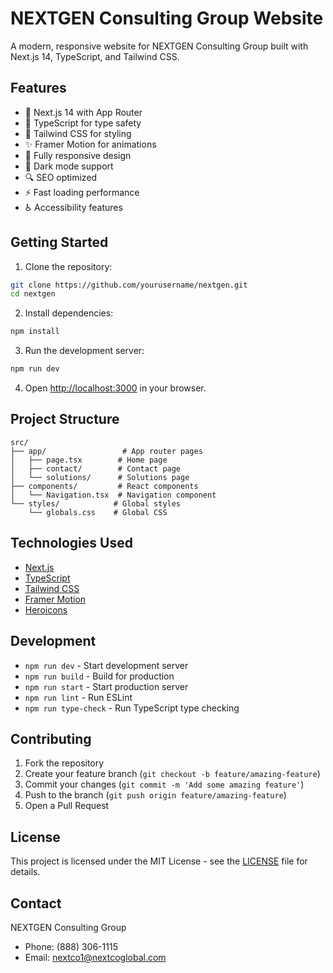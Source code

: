 # NEXTGEN Consulting Group Website

A modern, responsive website for NEXTGEN Consulting Group built with Next.js 14, TypeScript, and Tailwind CSS.

## Features

- 🚀 Next.js 14 with App Router
- 💎 TypeScript for type safety
- 🎨 Tailwind CSS for styling
- ✨ Framer Motion for animations
- 📱 Fully responsive design
- 🌙 Dark mode support
- 🔍 SEO optimized
- ⚡ Fast loading performance
- ♿ Accessibility features

## Getting Started

1. Clone the repository:
```bash
git clone https://github.com/yourusername/nextgen.git
cd nextgen
```

2. Install dependencies:
```bash
npm install
```

3. Run the development server:
```bash
npm run dev
```

4. Open [http://localhost:3000](http://localhost:3000) in your browser.

## Project Structure

```
src/
├── app/                 # App router pages
│   ├── page.tsx        # Home page
│   ├── contact/        # Contact page
│   └── solutions/      # Solutions page
├── components/         # React components
│   └── Navigation.tsx  # Navigation component
└── styles/            # Global styles
    └── globals.css    # Global CSS
```

## Technologies Used

- [Next.js](https://nextjs.org/)
- [TypeScript](https://www.typescriptlang.org/)
- [Tailwind CSS](https://tailwindcss.com/)
- [Framer Motion](https://www.framer.com/motion/)
- [Heroicons](https://heroicons.com/)

## Development

- `npm run dev` - Start development server
- `npm run build` - Build for production
- `npm run start` - Start production server
- `npm run lint` - Run ESLint
- `npm run type-check` - Run TypeScript type checking

## Contributing

1. Fork the repository
2. Create your feature branch (`git checkout -b feature/amazing-feature`)
3. Commit your changes (`git commit -m 'Add some amazing feature'`)
4. Push to the branch (`git push origin feature/amazing-feature`)
5. Open a Pull Request

## License

This project is licensed under the MIT License - see the [LICENSE](LICENSE) file for details.

## Contact

NEXTGEN Consulting Group
- Phone: (888) 306-1115
- Email: nextco1@nextcoglobal.com 